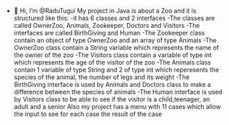- 👋 Hi, I’m @RaduTugui
My project in Java is about a Zoo and it is structured like this:
-it has 6 classes and 2 interfaces
-The classes are called OwnerZoo, Animals, Zookeeper, Doctors and Visitors
-The interfaces are called BirthGiving and Human
-The Zookeeper class contain an object of type OwnerZoo and an array of type Animals
-The OwnerZoo class contain a String variable which represents the name of the owner of the zoo
-The Visitors class contain a variable of type int which represents the age of the visitor of the zoo
-The Animals class contain 1 variable of type String and 2 of type int which reperesents the species of the animal, the number of legs and its weight 
-The BirthGiving interface is used by Animals and Doctors class to make a difference between the species of animals
-The Human interface is used by Visitors class to be able to see if the visitor is a child,teenager, an adult and a senior
Also my project has a menu with 11 cases which allow the input to see for each case the result of the case
